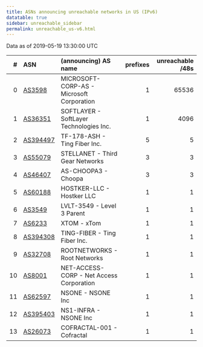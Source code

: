 ```yaml
---
title: ASNs announcing unreachable networks in US (IPv6)
datatable: true
sidebar: unreachable_sidebar
permalink: unreachable_us-v6.html
---
```


Data as of 2019-05-19 13:30:00 UTC


<div class="datatable-begin"></div>

|   # | ASN                                      | (announcing) AS name                      |   prefixes |   unreachable /48s |
|----:|:-----------------------------------------|:------------------------------------------|-----------:|-------------------:|
|   0 | [AS3598](unreachable_AS3598-v6.html)     | MICROSOFT-CORP-AS - Microsoft Corporation |          1 |              65536 |
|   1 | [AS36351](unreachable_AS36351-v6.html)   | SOFTLAYER - SoftLayer Technologies Inc.   |          1 |               4096 |
|   2 | [AS394497](unreachable_AS394497-v6.html) | TF-178-ASH - Ting Fiber Inc.              |          5 |                  5 |
|   3 | [AS55079](unreachable_AS55079-v6.html)   | STELLANET - Third Gear Networks           |          3 |                  3 |
|   4 | [AS46407](unreachable_AS46407-v6.html)   | AS-CHOOPA3 - Choopa                       |          3 |                  3 |
|   5 | [AS60188](unreachable_AS60188-v6.html)   | HOSTKER-LLC - Hostker LLC                 |          1 |                  1 |
|   6 | [AS3549](unreachable_AS3549-v6.html)     | LVLT-3549 - Level 3 Parent                |          1 |                  1 |
|   7 | [AS6233](unreachable_AS6233-v6.html)     | XTOM - xTom                               |          1 |                  1 |
|   8 | [AS394308](unreachable_AS394308-v6.html) | TING-FIBER - Ting Fiber Inc.              |          1 |                  1 |
|   9 | [AS32708](unreachable_AS32708-v6.html)   | ROOTNETWORKS - Root Networks              |          1 |                  1 |
|  10 | [AS8001](unreachable_AS8001-v6.html)     | NET-ACCESS-CORP - Net Access Corporation  |          1 |                  1 |
|  11 | [AS62597](unreachable_AS62597-v6.html)   | NSONE - NSONE Inc                         |          1 |                  1 |
|  12 | [AS395403](unreachable_AS395403-v6.html) | NS1-INFRA - NSONE Inc                     |          1 |                  1 |
|  13 | [AS26073](unreachable_AS26073-v6.html)   | COFRACTAL-001 - Cofractal                 |          1 |                  1 |

<div class="datatable-end"></div>